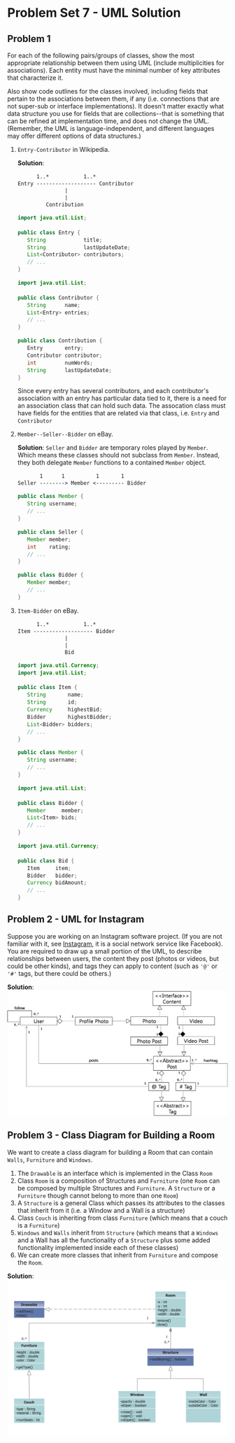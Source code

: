 # Problem Set 7 - UML Solution

## Problem 1

For each of the following pairs/groups of classes, show the most appropriate relationship between them using UML (include multiplicities for associations). Each entity must have the minimal number of key attributes that characterize it.

Also show code outlines for the classes involved, including fields that pertain to the associations between them, if any (i.e. connections that are not super-sub or interface implementations). It doesn't matter exactly what data structure you use for fields that are collections--that is something that can be refined at implementation time, and does not change the UML. (Remember, the UML is language-independent, and different languages may offer different options of data structures.)

1. `Entry-Contributor` in Wikipedia.

   **Solution**:

   ```
         1..*           1..*
   Entry ------------------- Contributor
                  |
                  |
            Contribution
   ```

   ```java
   import java.util.List;

   public class Entry {
      String            title;
      String            lastUpdateDate;
      List<Contributor> contributors;
      // ...
   }
   ```

   ```java
   import java.util.List;

   public class Contributor {
      String      name;
      List<Entry> entries;
      // ...
   }
   ```

   ```java
   public class Contribution {
      Entry       entry;
      Contributor contributor;
      int         numWords;
      String      lastUpdateDate;
   }
   ```

   Since every entry has several contributors, and each contributor's association with an entry has particular data tied to it, there is a need for an association class that can hold such data. The assocation class must have fields for the entities that are related via that class, i.e. `Entry` and `Contributor`

2. `Member--Seller--Bidder` on eBay.

   **Solution**: `Seller` and `Bidder` are temporary roles played by `Member`. Which means these classes should not subclass from `Member`. Instead, they both delegate `Member` functions to a contained `Member` object.

   ```
          1      1          1       1
   Seller --------> Member <--------- Bidder
   ```

   ```java
   public class Member {
      String username;
      // ...
   }
   ```

   ```java
   public class Seller {
      Member member;
      int    rating;
      // ...
   }
   ```

   ```java
   public class Bidder {
      Member member;
      // ...
   }
   ```

3. `Item-Bidder` on eBay.

   ```
         1..*           1..*
   Item ------------------- Bidder
                  |
                  |
                  Bid
   ```

   ```java
   import java.util.Currency;
   import java.util.List;

   public class Item {
      String       name;
      String       id;
      Currency     highestBid;
      Bidder       highestBidder;
      List<Bidder> bidders;
      // ...
   }
   ```

   ```java
   public class Member {
      String username;
      // ...
   }
   ```

   ```java
   import java.util.List;

   public class Bidder {
      Member     member;
      List<Item> bids;
      // ...
   }
   ```

   ```java
   import java.util.Currency;

   public class Bid {
      Item     item;
      Bidder   bidder;
      Currency bidAmount;
      // ...
   }
   ```

## Problem 2 - UML for Instagram

Suppose you are working on an Instagram software project. (If you are not familiar with it, see [Instagram](https://www.instagram.com), it is a social network service like Facebook). You are required to draw up a small portion of the UML, to describe relationships between users, the content they post (photos or videos, but could be other kinds), and tags they can apply to content (such as `'@'` or `'#'` tags, but there could be others.)

**Solution**:
![Instagram UML](img/instagram_UML.png)

## Problem 3 - Class Diagram for Building a Room

We want to create a class diagram for building a Room that can contain `Walls`, `Furniture` and `Windows`.

1. The `Drawable` is an interface which is implemented in the Class `Room`
2. Class `Room` is a composition of Structures and `Furniture` (one `Room` can be composed by multiple Structures and `Furniture`. A `Structure` or a `Furniture` though cannot belong to more than one `Room`)
3. A `Structure` is a general Class which passes its attributes to the classes that inherit from it (i.e. a Window and a Wall is a structure)
4. Class `Couch` is inheriting from class `Furniture` (which means that a couch is a `Furniture`)
5. `Windows` and `Walls` inherit from `Structure` (which means that a `Windows` and a Wall has all the functionality of a `Structure` plus some added functionality implemented inside each of these classes)
6. We can create more classes that inherit from `Furniture` and compose the `Room`.

**Solution**:
![Room UML](img/room_UML.png)
